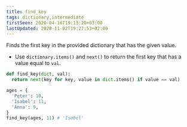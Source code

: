 ```yaml
---
title: find_key
tags: dictionary,intermediate
firstSeen: 2020-04-16T19:13:20+03:00
lastUpdated: 2020-11-02T19:27:53+02:00
---
```


Finds the first key in the provided dictionary that has the given value.

- Use `dictionary.items()` and `next()` to return the first key that has a value equal to `val`.

```py
def find_key(dict, val):
  return next(key for key, value in dict.items() if value == val)
```

```py
ages = {
  'Peter': 10,
  'Isabel': 11,
  'Anna': 9,
}
find_key(ages, 11) # 'Isabel'
```
